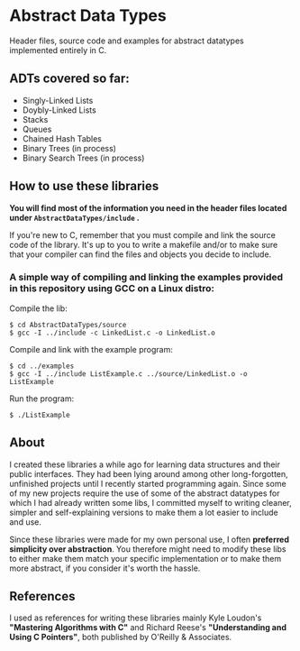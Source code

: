 # Abstract Data Types
Header files, source code and examples for abstract datatypes implemented entirely in C.

## ADTs covered so far:
  - Singly-Linked Lists
  - Doybly-Linked Lists
  - Stacks
  - Queues
  - Chained Hash Tables
  - Binary Trees (in process)
  - Binary Search Trees (in process)

## How to use these libraries
**You will find most of the information you need in the header files located under `AbstractDataTypes/include` .**

If you're new to C, remember that you must compile and link the source code of the library. It's up to you to write a makefile and/or to make sure that your compiler can find the files and objects you decide to include.

### A simple way of compiling and linking the examples provided in this repository using GCC on a Linux distro:

Compile the lib:
```
$ cd AbstractDataTypes/source
$ gcc -I ../include -c LinkedList.c -o LinkedList.o
```
Compile and link with the example program:
```
$ cd ../examples
$ gcc -I ../include ListExample.c ../source/LinkedList.o -o ListExample

```
Run the program:

```
$ ./ListExample

```

## About
I created these libraries a while ago for learning data structures and their public interfaces.
They had been lying around among other long-forgotten, unfinished projects until I recently started programming again.
Since some of my new projects require the use of some of the abstract datatypes for which I had already written some libs, I committed myself to writing cleaner, simpler and self-explaining versions to make them a lot easier to include and use.

Since these libraries were made for my own personal use, I often **preferred simplicity over abstraction**. You therefore might need to modify these libs to either make them match your specific implementation or to make them more abstract, if you consider it's worth the hassle.

## References
I used as references for writing these libraries mainly Kyle Loudon's **"Mastering Algorithms with C"** and Richard Reese's **"Understanding and Using C Pointers"**, both published by O'Reilly & Associates.

